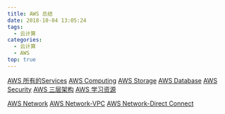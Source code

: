 ```yaml
---
title: AWS 总结
date: 2018-10-04 13:05:24
tags:
  - 云计算
categories:
  - 云计算  
  - AWS
top: true    
---
```


<p></p>
<!-- more -->


[AWS 所有的Services](../../../../2022/10/01/awsAllServices/)
[AWS Computing](../../../../2022/03/30/awsComputing/)
[AWS Storage](../../../../2022/10/01/awsStorage/)
[AWS Database](../../../../2022/10/01/awsDatabase/)
[AWS Security](../../../../2022/10/01/awssecurity/)
[AWS 三层架构](../../../../2022/05/01/awsArch/)
[AWS 学习资源](../../../../2022/10/01/awsStudyResource/)

[AWS Network](../../../../2022/10/01/awsNetwork/)
[AWS Network-VPC](../../../../2022/10/30/awsNetworkVPC/)
[AWS Network-Direct Connect](../../../../2022/10/30/awsNetworkDX/)
 

